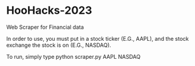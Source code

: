 # HooHacks-2023
Web Scraper for Financial data

In order to use, you must put in a stock ticker (E.G., AAPL), and the stock exchange the stock is on (E.G., NASDAQ). 

To run, simply type python scraper.py AAPL NASDAQ
